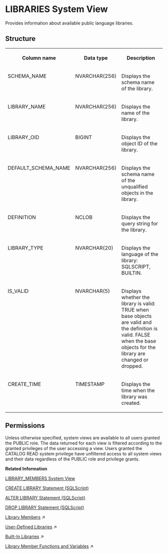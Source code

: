 <!-- loio7e48a105833b4a9b940263cf103cb464 -->

# LIBRARIES System View

Provides information about available public language libraries.



## Structure


<table>
<tr>
<th valign="top">

Column name

</th>
<th valign="top">

Data type

</th>
<th valign="top">

Description

</th>
</tr>
<tr>
<td valign="top">

SCHEMA\_NAME

</td>
<td valign="top">

NVARCHAR\(256\)

</td>
<td valign="top">

Displays the schema name of the library.

</td>
</tr>
<tr>
<td valign="top">

LIBRARY\_NAME

</td>
<td valign="top">

NVARCHAR\(256\)

</td>
<td valign="top">

Displays the name of the library.

</td>
</tr>
<tr>
<td valign="top">

LIBRARY\_OID

</td>
<td valign="top">

BIGINT

</td>
<td valign="top">

Displays the object ID of the library.

</td>
</tr>
<tr>
<td valign="top">

DEFAULT\_SCHEMA\_NAME

</td>
<td valign="top">

NVARCHAR\(256\)

</td>
<td valign="top">

Displays the schema name of the unqualified objects in the library.

</td>
</tr>
<tr>
<td valign="top">

DEFINITION

</td>
<td valign="top">

NCLOB

</td>
<td valign="top">

Displays the query string for the library.

</td>
</tr>
<tr>
<td valign="top">

LIBRARY\_TYPE

</td>
<td valign="top">

NVARCHAR\(20\)

</td>
<td valign="top">

Displays the language of the library: SQLSCRIPT, BUILTIN.

</td>
</tr>
<tr>
<td valign="top">

IS\_VALID

</td>
<td valign="top">

NVARCHAR\(5\)

</td>
<td valign="top">

Displays whether the library is valid: TRUE when base objects are valid and the definition is valid. FALSE when the base objects for the library are changed or dropped.

</td>
</tr>
<tr>
<td valign="top">

CREATE\_TIME

</td>
<td valign="top">

TIMESTAMP

</td>
<td valign="top">

Displays the time when the library was created.

</td>
</tr>
</table>



<a name="loio7e48a105833b4a9b940263cf103cb464__section_xwv_5tb_dzb"/>

## Permissions

Unless otherwise specified, system views are available to all users granted the PUBLIC role. The data returned for each view is filtered according to the granted privileges of the user accessing a view. Users granted the CATALOG READ system privilege have unfiltered access to all system views and their data regardless of the PUBLIC role and privilege grants.

**Related Information**  


[LIBRARY\_MEMBERS System View](library-members-system-view-215c8db.md "Provides member information for SQLScript user-defined libraries.")

[CREATE LIBRARY Statement \(SQLScript\)](../../010-SQL-Reference/012-SQL-Statements/create-library-statement-sqlscript-62263ce.md "Creates a SQLScript user-defined library.")

[ALTER LIBRARY Statement \(SQLScript\)](../../010-SQL-Reference/012-SQL-Statements/alter-library-statement-sqlscript-d0b979c.md "Alters a SQLScript user-defined library.")

[DROP LIBRARY Statement \(SQLScript\)](../../010-SQL-Reference/012-SQL-Statements/drop-library-statement-sqlscript-d416079.md "Drops a SQLScript user-defined library.")

[Library Members](https://help.sap.com/viewer/d1cb63c8dd8e4c35a0f18aef632687f0/2024_3_QRC/en-US/7ed0d89b6aa84696a3ce8cf5a8517415.html "") :arrow_upper_right:

[User-Defined Libraries](https://help.sap.com/viewer/d1cb63c8dd8e4c35a0f18aef632687f0/2024_3_QRC/en-US/7cd14f1931404738a05c5e93e22564af.html "") :arrow_upper_right:

[Built-In Libraries](https://help.sap.com/viewer/d1cb63c8dd8e4c35a0f18aef632687f0/2024_3_QRC/en-US/d1faac82ec0d4bb382ab5fef6be4c0d5.html "") :arrow_upper_right:

[Library Member Functions and Variables](https://help.sap.com/viewer/d1cb63c8dd8e4c35a0f18aef632687f0/2024_3_QRC/en-US/2fdae398c0b446d6b61b991a9e1d8c3f.html "Library member functions and variables can be used directly in SQL or expressions in SQLScript.") :arrow_upper_right:

